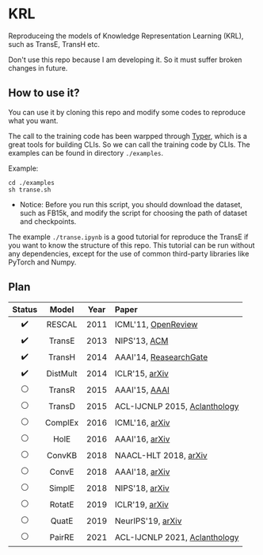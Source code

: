 # KRL

Reproduceing the models of Knowledge Representation Learning (KRL), such as TransE, TransH etc.

Don't use this repo because I am developing it. So it must suffer broken changes in future.

## How to use it?

You can use it by cloning this repo and modify some codes to reproduce what you want.

The call to the training code has been warpped through [Typer](https://typer.tiangolo.com/), which is a great tools for building CLIs. So we can call the training code by CLIs. The examples can be found in directory `./examples`.

Example:

```shell
cd ./examples
sh transe.sh
```

+ Notice: Before you run this script, you should download the dataset, such as FB15k, and modify the script for choosing the path of dataset and checkpoints.

The example `./transe.ipynb` is a good tutorial for reproduce the TransE if you want to know the structure of this repo. This tutorial can be run without any dependencies, except for the use of common third-party libraries like PyTorch and Numpy.

## Plan

| Status |  Model   | Year | Paper  |
|  :----:  | :----:  | :----: | :--- |
| :heavy_check_mark:  | RESCAL | 2011 | ICML'11, [OpenReview](https://openreview.net/forum?id=H14QEiZ_WS) |
| :heavy_check_mark:  | TransE | 2013 | NIPS'13, [ACM](http://dl.acm.org/doi/10.5555/2999792.2999923) |
| :heavy_check_mark:  | TransH | 2014 | AAAI'14, [ReasearchGate](https://www.researchgate.net/publication/319207032_Knowledge_Graph_Embedding_by_Translating_on_Hyperplanes) |
| :heavy_check_mark: | DistMult | 2014 | ICLR'15, [arXiv](http://arxiv.org/abs/1412.6575) |
| :white_circle: | TransR | 2015 | AAAI'15, [AAAI](https://ojs.aaai.org/index.php/AAAI/article/view/9491) |
| :white_circle: | TransD | 2015 | ACL-IJCNLP 2015, [Aclanthology](https://aclanthology.org/P15-1067) |
| :white_circle: | ComplEx | 2016 | ICML'16, [arXiv](http://arxiv.org/abs/1606.06357) |
| :white_circle: | HolE | 2016 | AAAI'16, [arXiv](http://arxiv.org/abs/1510.04935) |
| :white_circle: | ConvKB | 2018 | NAACL-HLT 2018, [arXiv](http://arxiv.org/abs/1712.02121) |
| :white_circle: | ConvE | 2018 | AAAI'18, [arXiv](http://arxiv.org/abs/1707.01476) |
| :white_circle: | SimplE | 2018 | NIPS'18, [arXiv](http://arxiv.org/abs/1802.04868) |
| :white_circle: | RotatE | 2019 | ICLR'19, [arXiv](http://arxiv.org/abs/1902.10197) |
| :white_circle: | QuatE | 2019 | NeurIPS'19, [arXiv](http://arxiv.org/abs/1904.10281) |
| :white_circle: | PairRE | 2021 | ACL-IJCNLP 2021, [Aclanthology](https://aclanthology.org/2021.acl-long.336) |
